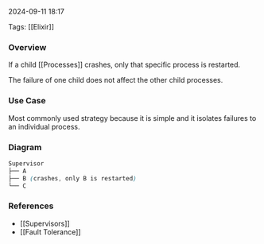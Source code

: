 
2024-09-11 18:17

Tags: [[Elixir]]

### Overview
If a child [[Processes]] crashes, only that specific process is restarted. 

The failure of one child does not affect the other child processes.

### Use Case
Most commonly used strategy because it is simple and it isolates failures to an individual process.

### Diagram
```css
Supervisor
├── A
├── B (crashes, only B is restarted)
└── C
```

### References
- [[Supervisors]]
- [[Fault Tolerance]]

